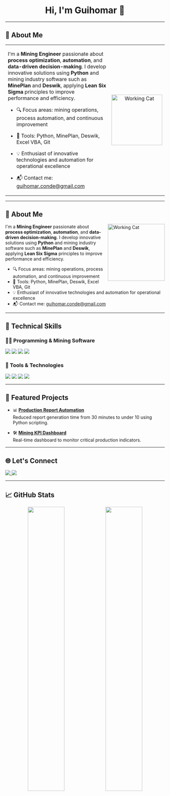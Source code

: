 <h1 align="center"><b>Hi, I'm Guihomar 👋</b></h1>

---
## 🧠 About Me

<table style="border: none; background-color: transparent;">
  <tr>
    <!-- Columna de texto -->
    <td style="vertical-align: middle; width: 70%; border: none; background-color: transparent;">
    
I'm a **Mining Engineer** passionate about **process optimization**, **automation**, and **data-driven decision-making**. I develop innovative solutions using **Python** and mining industry software such as **MinePlan** and **Deswik**, applying **Lean Six Sigma** principles to improve performance and efficiency.

- 🔍 Focus areas: mining operations, process automation, and continuous improvement  
- 🧰 Tools: Python, MinePlan, Deswik, Excel VBA, Git  
- 💡 Enthusiast of innovative technologies and automation for operational excellence  
- 📬 Contact me: <a href="mailto:guihomar.conde@gmail.com">guihomar.conde@gmail.com</a>
    
    </td>

    <!-- Columna del GIF -->
    <td style="text-align: center; vertical-align: middle; border: none; background-color: transparent;">
      <img src="https://media.giphy.com/media/JIX9t2j0ZTN9S/giphy.gif" alt="Working Cat" width="160px" />
    </td>
  </tr>
</table>


---
## 🧠 About Me

<!-- Gato programador decorativo alineado a la derecha, pero separado del título -->
<img align="right" width="180px" style="margin-top: 0px;" alt="Working Cat" src="https://media.giphy.com/media/JIX9t2j0ZTN9S/giphy.gif" />

I'm a **Mining Engineer** passionate about **process optimization**, **automation**, and **data-driven decision-making**. I develop innovative solutions using **Python** and mining industry software such as **MinePlan** and **Deswik**, applying **Lean Six Sigma** principles to improve performance and efficiency.

- 🔍 Focus areas: mining operations, process automation, and continuous improvement  
- 🧰 Tools: Python, MinePlan, Deswik, Excel VBA, Git  
- 💡 Enthusiast of innovative technologies and automation for operational excellence  
- 📬 Contact me: <a href="mailto:guihomar.conde@gmail.com">guihomar.conde@gmail.com</a>


---

## 💼 Technical Skills

### 🧑‍💻 Programming & Mining Software
<p>
  <img src="https://img.shields.io/badge/Python-3670A0?style=for-the-badge&logo=python&logoColor=ffdd54">
  <img src="https://img.shields.io/badge/MinePlan-004080?style=for-the-badge&logo=appveyor&logoColor=white">
  <img src="https://img.shields.io/badge/Deswik-232323?style=for-the-badge&logo=appveyor&logoColor=white">
  <img src="https://img.shields.io/badge/Lean_Six_Sigma-228B22?style=for-the-badge&logo=leanpub&logoColor=white">
</p>

### 🔧 Tools & Technologies
<p>
  <img src="https://img.shields.io/badge/Git-F05032?style=for-the-badge&logo=git&logoColor=white">
  <img src="https://img.shields.io/badge/Jira-0052CC?style=for-the-badge&logo=jira&logoColor=white">
  <img src="https://img.shields.io/badge/Notion-000000?style=for-the-badge&logo=notion&logoColor=white">
  <img src="https://img.shields.io/badge/MySQL-00758F?style=for-the-badge&logo=mysql&logoColor=white">
</p>

---

## 🚀 Featured Projects

- 📊 **[Production Report Automation](https://github.com/guihomar/production-report)**  
  Reduced report generation time from 30 minutes to under 10 using Python scripting.
  
- 🛠️ **[Mining KPI Dashboard](https://github.com/guihomar/kpi-dashboard)**  
  Real-time dashboard to monitor critical production indicators.

---

## 🌐 Let's Connect

<p>
  <a href="https://github.com/guihomar">
    <img src="https://img.shields.io/badge/GitHub-181717?style=for-the-badge&logo=github&logoColor=white">
  </a>
  <a href="https://www.linkedin.com/in/tu_usuario_linkedin">
    <img src="https://img.shields.io/badge/LinkedIn-0077B5?style=for-the-badge&logo=linkedin&logoColor=white">
  </a>
</p>

---

## 📈 GitHub Stats

<p align="center">
  <img src="https://github-readme-stats.vercel.app/api?username=guihomar&show_icons=true&theme=gruvbox&hide_border=true&locale=en" width="48%">
  <img src="https://github-readme-streak-stats.herokuapp.com/?user=guihomar&theme=gruvbox&hide_border=true" width="48%">
</p>
